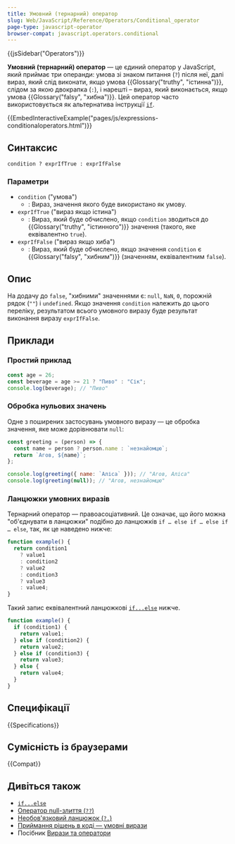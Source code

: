 ```yaml
---
title: Умовний (тернарний) оператор
slug: Web/JavaScript/Reference/Operators/Conditional_operator
page-type: javascript-operator
browser-compat: javascript.operators.conditional
---
```


{{jsSidebar("Operators")}}

**Умовний (тернарний) оператор** — це єдиний оператор у JavaScript, який приймає три операнди: умова зі знаком питання (`?`) після неї, далі вираз, який слід виконати, якщо умова {{Glossary("truthy", "істинна")}}, слідом за якою двокрапка (`:`), і нарешті – вираз, який виконається, якщо умова {{Glossary("falsy", "хибна")}}. Цей оператор часто використовується як альтернатива інструкції [`if`](/uk/docs/Web/JavaScript/Reference/Statements/if...else).

{{EmbedInteractiveExample("pages/js/expressions-conditionaloperators.html")}}

## Синтаксис

```js-nolint
condition ? exprIfTrue : exprIfFalse
```

### Параметри

- `condition` ("умова")
  - : Вираз, значення якого буде використано як умову.
- `exprIfTrue` ("вираз якщо істина")
  - : Вираз, який буде обчислено, якщо `condition` зводиться до {{Glossary("truthy", "істинного")}} значення (такого, яке еквівалентно `true`).
- `exprIfFalse` ("вираз якщо хиба")
  - : Вираз, який буде обчислено, якщо значення `condition` є {{Glossary("falsy", "хибним")}} (значенням, еквівалентним `false`).

## Опис

На додачу до `false`, "хибними" значеннями є: `null`, `NaN`, `0`, порожній рядок (`""`) і `undefined`. Якщо значення `condition` належить до цього переліку, результатом всього умовного виразу буде результат виконання виразу `exprIfFalse`.

## Приклади

### Простий приклад

```js
const age = 26;
const beverage = age >= 21 ? "Пиво" : "Сік";
console.log(beverage); // "Пиво"
```

### Обробка нульових значень

Одне з поширених застосувань умовного виразу — це обробка значення, яке може дорівнювати `null`:

```js
const greeting = (person) => {
  const name = person ? person.name : `незнайомцю`;
  return `Агов, ${name}`;
};

console.log(greeting({ name: `Аліса` })); // "Агов, Аліса"
console.log(greeting(null)); // "Агов, незнайомцю"
```

### Ланцюжки умовних виразів

Тернарний оператор — правоасоціативний. Це означає, що його можна "об'єднувати в ланцюжки" подібно до ланцюжків `if … else if … else if … else`, так, як це наведено нижче:

```js
function example() {
  return condition1
    ? value1
    : condition2
    ? value2
    : condition3
    ? value3
    : value4;
}
```

Такий запис еквівалентний ланцюжкові [`if...else`](/uk/docs/Web/JavaScript/Reference/Statements/if...else) нижче.

```js
function example() {
  if (condition1) {
    return value1;
  } else if (condition2) {
    return value2;
  } else if (condition3) {
    return value3;
  } else {
    return value4;
  }
}
```

## Специфікації

{{Specifications}}

## Сумісність із браузерами

{{Compat}}

## Дивіться також

- [`if...else`](/uk/docs/Web/JavaScript/Reference/Statements/if...else)
- [Оператор null-злиття (`??`)](/uk/docs/Web/JavaScript/Reference/Operators/Nullish_coalescing)
- [Необов'язковий ланцюжок (`?.`)](/uk/docs/Web/JavaScript/Reference/Operators/Optional_chaining)
- [Приймання рішень в коді — умовні вирази](/uk/docs/Learn/JavaScript/Building_blocks/conditionals)
- Посібник [Вирази та оператори](/uk/docs/Web/JavaScript/Guide/Expressions_and_operators)
